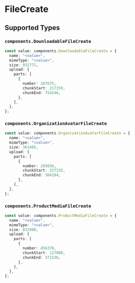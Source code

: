 # FileCreate


## Supported Types

### `components.DownloadableFileCreate`

```typescript
const value: components.DownloadableFileCreate = {
  name: "<value>",
  mimeType: "<value>",
  size: 932771,
  upload: {
    parts: [
      {
        number: 207675,
        chunkStart: 217159,
        chunkEnd: 754246,
      },
    ],
  },
};
```

### `components.OrganizationAvatarFileCreate`

```typescript
const value: components.OrganizationAvatarFileCreate = {
  name: "<value>",
  mimeType: "<value>",
  size: 361465,
  upload: {
    parts: [
      {
        number: 205656,
        chunkStart: 227235,
        chunkEnd: 304184,
      },
    ],
  },
};
```

### `components.ProductMediaFileCreate`

```typescript
const value: components.ProductMediaFileCreate = {
  name: "<value>",
  mimeType: "<value>",
  size: 832988,
  upload: {
    parts: [
      {
        number: 456378,
        chunkStart: 127088,
        chunkEnd: 371536,
      },
    ],
  },
};
```

